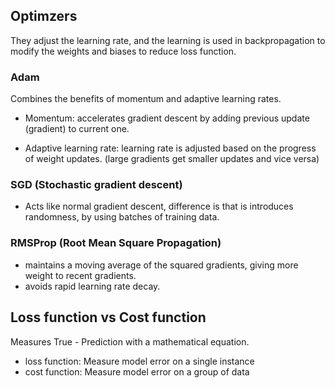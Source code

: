 ## Optimzers

They adjust the learning rate, and the learning is used in backpropagation to modify the weights and biases to reduce loss function.

### Adam

Combines the benefits of momentum and adaptive learning rates.

- Momentum: accelerates gradient descent by adding previous update (gradient) to current one.

- Adaptive learning rate: learning rate is adjusted based on the progress of weight updates. (large gradients get smaller updates and vice versa)

### SGD (Stochastic gradient descent)

- Acts like normal gradient descent, difference is that is introduces randomness, by using batches of training data.


### RMSProp (Root Mean Square Propagation)

- maintains a moving average of the squared gradients, giving more weight to recent gradients.
- avoids rapid learning rate decay.


## Loss function vs Cost function

Measures True - Prediction with a mathematical equation.

- loss function: Measure model error on a single instance
- cost function: Measure model error on a group of data